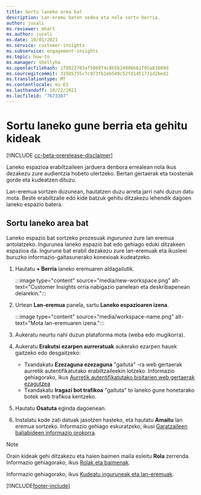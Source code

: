 ```yaml
---
title: Sortu laneko area bat
description: Lan-eremu baten xedea eta nola sortu berria.
author: jusali
ms.reviewer: mhart
ms.author: jusali
ms.date: 10/01/2021
ms.service: customer-insights
ms.subservice: engagement-insights
ms.topic: how-to
ms.manager: shellyha
ms.openlocfilehash: 1f8922703af506974c8b5b24086b61f05a83609d
ms.sourcegitcommit: 31985755c7c973fb1eb540c52fd1451731d2bed2
ms.translationtype: MT
ms.contentlocale: eu-ES
ms.lasthandoff: 10/22/2021
ms.locfileid: "7673367"
---
```

# <a name="create-a-new-workspace-and-add-members"></a>Sortu laneko gune berria eta gehitu kideak

[!INCLUDE [cc-beta-prerelease-disclaimer](includes/cc-beta-prerelease-disclaimer.md)]

Laneko espazioa erabiltzaileen jarduera denbora errealean nola ikus dezakezu zure audientzia hobeto ulertzeko. Bertan gertaerak eta txostenak gorde eta kudeatzen dituzu.

Lan-eremua sortzen duzunean, hautatzen duzu arreta jarri nahi duzun datu mota. Beste erabiltzaile edo kide batzuk gehitu ditzakezu lehendik dagoen laneko espazio batera. 

## <a name="create-a-new-workspace"></a>Sortu laneko area bat

Laneko espazio bat sortzeko prozesuak *ingurunea* zure lan eremua antolatzeko. Ingurunea laneko espazio bat edo gehiago eduki ditzakeen espazioa da. Ingurune bat erabil dezakezu zure lan-eremuak eta ikusleei buruzko informazio-gaitasunerako konexioak kudeatzeko.

1. Hautatu **+ Berria** laneko eremuaren aldagailutik.

   :::image type="content" source="media/new-workspace.png" alt-text="Customer Insights orria nabigazio panelean eta deskribapenean deiarekin.":::

1. Urtean **Lan-eremua** panela, sartu **Laneko espazioaren izena**.

   :::image type="content" source="media/workspace-name.png" alt-text="Mota lan-eremuaren izena.":::

1. Aukeratu neurtu nahi duzun plataforma mota (weba edo mugikorra).

1. Aukeratu **Erakutsi ezarpen aurreratuak** aukerako ezarpen hauek gaitzeko edo desgaitzeko:

   - Txandakatu **Ezezaguna ezezaguna** "gaituta" -ra web gertaerak aurretik autentifikatutako erabiltzaileekin lotzeko. Informazio gehiagorako, ikus [Aurretik autentifikatutako bisitarien web gertaerak ezagutzea](unknown-to-known.md)
   - Txandakatu **Iragazi bot trafikoa** "gaituta" to laneko gune honetarako botek web trafikoa kentzeko. 

1. Hautatu **Osatuta** eginda dagoenean. 

1. Instalatu kode zati datuak jasotzen hasteko, eta hautatu **Amaitu** lan eremua sortzeko. Informazio gehiago eskuratzeko, ikusi [Garatzaileen baliabideen informazio orokorra](developer-resources.md).

> [!NOTE]
> Orain kideak gehi ditzakezu eta haien baimen maila esleitu **Rola** zerrenda. Informazio gehiagorako, ikus [Rolak eta baimenak](user-roles.md). 

Informazio gehiagorako, ikus [Kudeatu inguruneak eta lan-eremuak](manage-environments-workspaces.md).


[!INCLUDE[footer-include](../includes/footer-banner.md)]
